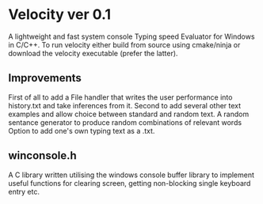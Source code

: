 # Velocity ver 0.1
A lightweight and fast system console Typing speed Evaluator for Windows in C/C++. To run velocity either build from source using cmake/ninja or download the velocity executable (prefer the latter).

## Improvements
First of all to add a File handler that writes the user performance into history.txt and take inferences from it.
Second to add several other text examples and allow choice between standard and random text. A random sentance generator to produce random combinations of relevant words
Option to add one's own typing text as a .txt.

## winconsole.h
A C library written utilising the windows console buffer library to implement useful functions for clearing screen, getting non-blocking single keyboard entry etc.
